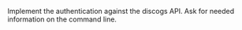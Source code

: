 Implement the authentication against the discogs API. Ask for needed information on the command line.